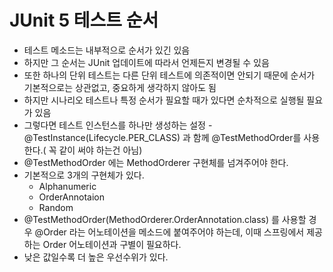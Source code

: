 # JUnit 5 테스트 순서

- 테스트 메소드는 내부적으로 순서가 있긴 있음
- 하지만 그 순서는 JUnit 업데이트에 따라서 언제든지 변경될 수 있음
- 또한 하나의 단위 테스트는 다른 단위 테스트에 의존적이면 안되기 때문에 순서가 기본적으로는 상관없고, 중요하게 생각하지 않아도 됨
- 하지만 시나리오 테스트나 특정 순서가 필요할 때가 있다면 순차적으로 실행될 필요가 있음
- 그렇다면 테스트 인스턴스를 하나만 생성하는 설정 - @TestInstance(Lifecycle.PER_CLASS) 과 함께 @TestMethodOrder를 사용한다.( 꼭 같이 써야 하는건 아님)
- @TestMethodOrder 에는 MethodOrderer 구현체를 넘겨주어야 한다.
- 기본적으로 3개의 구현체가 있다.
  - Alphanumeric
  - OrderAnnotaion
  - Random
- @TestMethodOrder(MethodOrderer.OrderAnnotation.class) 를 사용할 경우 @Order 라는 어노테이션을 메소드에 붙여주어야 하는데, 이때 스프링에서 제공하는 Order 어노테이션과 구별이 필요하다.
- 낮은 값일수록 더 높은 우선수위가 있다.